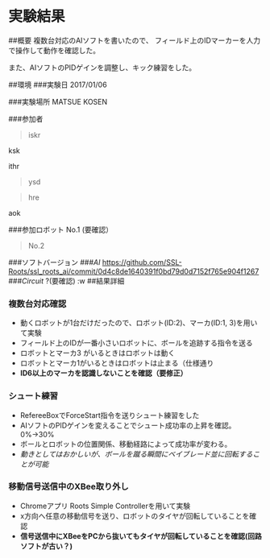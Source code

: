 # 実験結果
##概要
複数台対応のAIソフトを書いたので、
フィールド上のIDマーカーを人力で操作して動作を確認した。

また、AIソフトのPIDゲインを調整し、キック練習をした。

##環境
###実験日
2017/01/06


###実験場所
MATSUE KOSEN

###参加者
> iskr

ksk

ithr

> ysd

> hre

aok

###参加ロボット
No.1 (要確認）

> No.2

###ソフトバージョン
###*AI*
https://github.com/SSL-Roots/ssl_roots_ai/commit/0d4c8de1640391f0bd79d0d7152f765e904f1267
###*Circuit*
?(要確認)
:w
##結果詳細
### 複数台対応確認
* 動くロボットが1台だけだったので、ロボット(ID:2)、マーカ(ID:1, 3)を用いて実験
* フィールド上のIDが一番小さいロボットに、ボールを追跡する指令を送る
* ロボットとマーカ3 がいるときはロボットは動く
* ロボットとマーカ1がいるときはロボットは止まる（仕様通り
* **ID6以上のマーカを認識しないことを確認（要修正）**

### シュート練習
* RefereeBoxでForceStart指令を送りシュート練習をした
* AIソフトのPIDゲインを変えることでシュート成功率の上昇を確認。0%→30%
* ボールとロボットの位置関係、移動経路によって成功率が変わる。
* *動きとしてはおかしいが、ボールを蹴る瞬間にベイブレード並に回転することが可能*

### 移動信号送信中のXBee取り外し
* Chromeアプリ Roots Simple Controllerを用いて実験
* x方向へ任意の移動信号を送り、ロボットのタイヤが回転していることを確認
* **信号送信中にXBeeをPCから抜いてもタイヤが回転していることを確認(回路ソフトが古い？)**
